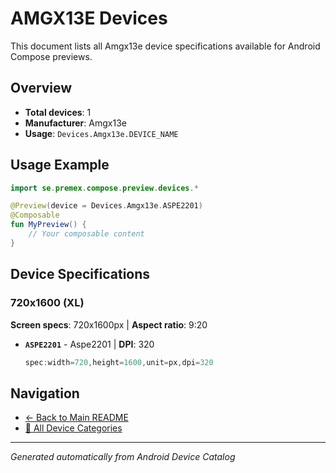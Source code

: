 # AMGX13E Devices

This document lists all Amgx13e device specifications available for Android Compose previews.

## Overview

- **Total devices**: 1
- **Manufacturer**: Amgx13e
- **Usage**: `Devices.Amgx13e.DEVICE_NAME`

## Usage Example

```kotlin
import se.premex.compose.preview.devices.*

@Preview(device = Devices.Amgx13e.ASPE2201)
@Composable
fun MyPreview() {
    // Your composable content
}
```

## Device Specifications

### 720x1600 (XL)

**Screen specs**: 720x1600px | **Aspect ratio**: 9:20

- **`ASPE2201`** - Aspe2201 | **DPI**: 320
  ```kotlin
  spec:width=720,height=1600,unit=px,dpi=320
  ```

## Navigation

- [← Back to Main README](../../README.md)
- [📱 All Device Categories](../README.md)

---
*Generated automatically from Android Device Catalog*
